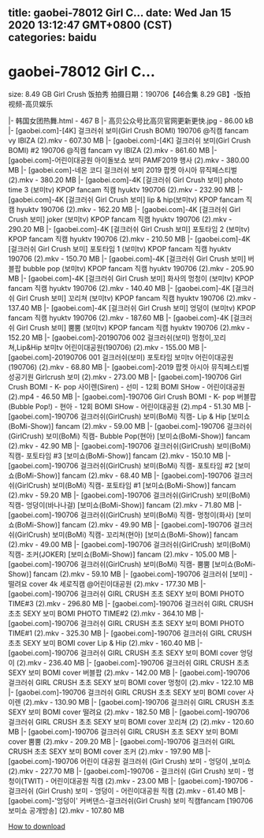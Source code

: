 
title: gaobei-78012 Girl C…
date: Wed Jan 15 2020 13:12:47 GMT+0800 (CST)    
categories: baidu
---

# gaobei-78012 Girl C…
size: 8.49 GB
 Girl Crush 饭拍秀 拍摄日期：190706【46合集 8.29 GB】-饭拍视频-高贝娱乐
 
|- 韩国女团热舞.html - 467 B
|- 高贝公众号比高贝官网更新更快.jpg - 86.00 kB
|- [gaobei.com]-[4K] 걸크러쉬 보미(Girl Crush BOMI) 190706 @직캠 fancam vy IBIZA (2).mkv - 607.30 MB
|- [gaobei.com]-[4K] 걸크러쉬 보미(Girl Crush BOMI) #2 190706 @직캠 fancam vy IBIZA (2).mkv - 861.60 MB
|- [gaobei.com]-어린이대공원 아이돌보쇼 보미 PAMF2019 행사 (2).mkv - 380.00 MB
|- [gaobei.com]-네온 코디 걸크러쉬 보미 2019 팝켓 아시아 뮤직페스티벌 (2).mkv - 380.20 MB
|- [gaobei.com]-4K [걸크러쉬 Girl Crush 보미] photo time 3 (보미tv) KPOP fancam 직캠 hyuktv 190706 (2).mkv - 232.90 MB
|- [gaobei.com]-4K [걸크러쉬 Girl Crush 보미] lip & hip(보미tv) KPOP fancam 직캠 hyuktv 190706 (2).mkv - 162.20 MB
|- [gaobei.com]-4K [걸크러쉬 Girl Crush 보미] joker (보미tv) KPOP fancam 직캠 hyuktv 190706 (2).mkv - 290.20 MB
|- [gaobei.com]-4K [걸크러쉬 Girl Crush 보미] 포토타임 2 (보미tv) KPOP fancam 직캠 hyuktv 190706 (2).mkv - 210.50 MB
|- [gaobei.com]-4K [걸크러쉬 Girl Crush 보미] 포토타임 1 (보미tv) KPOP fancam 직캠 hyuktv 190706 (2).mkv - 150.70 MB
|- [gaobei.com]-4K [걸크러쉬 Girl Crush 보미] 버블팝 bubble pop (보미tv) KPOP fancam 직캠 hyuktv 190706 (2).mkv - 205.90 MB
|- [gaobei.com]-4K [걸크러쉬 Girl Crush 보미] 화사의 멍청이 (보미tv) KPOP fancam 직캠 hyuktv 190706 (2).mkv - 140.40 MB
|- [gaobei.com]-4K [걸크러쉬 Girl Crush 보미] 꼬리쳐 (보미tv) KPOP fancam 직캠 hyuktv 190706 (2).mkv - 137.40 MB
|- [gaobei.com]-4K [걸크러쉬 Girl Crush 보미] 엉덩이 (보미tv) KPOP fancam 직캠 hyuktv 190706 (2).mkv - 187.60 MB
|- [gaobei.com]-4K [걸크러쉬 Girl Crush 보미] 뿜뿜 (보미tv) KPOP fancam 직캠 hyuktv 190706 (2).mkv - 152.20 MB
|- [gaobei.com]-20190706 002 걸크러쉬(보미) 멍청이,꼬리쳐,Lip&Hip 보미tv 어린이대공원(190706) (2).mkv - 155.00 MB
|- [gaobei.com]-20190706 001 걸크러쉬(보미) 포토타임 보미tv 어린이대공원(190706) (2).mkv - 68.80 MB
|- [gaobei.com]-2019 팝켓 아시아 뮤직페스티벌 성공기원 Girlcrush 보미 (2).mkv - 273.00 MB
|- [gaobei.com]-190706 Girl Crush BOMI - K- pop 사이렌(Siren) - 선미 - 12회 BOMI SHow - 어린이대공원 (2).mp4 - 46.50 MB
|- [gaobei.com]-190706 Girl Crush BOMI - K- pop 버블팝(Bubble Pop!) - 현아 - 12회 BOMI SHow - 어린이대공원 (2).mp4 - 51.30 MB
|- [gaobei.com]-190706 걸크러쉬(GirlCrush) 보미(BoMi) 직캠- Lip & Hip [보미쇼(BoMi-Show)] fancam (2).mkv - 59.00 MB
|- [gaobei.com]-190706 걸크러쉬(GirlCrush) 보미(BoMi) 직캠- Bubble Pop(현아) [보미쇼(BoMi-Show)] fancam (2).mkv - 42.90 MB
|- [gaobei.com]-190706 걸크러쉬(GirlCrush) 보미(BoMi) 직캠- 포토타임 #3 [보미쇼(BoMi-Show)] fancam (2).mkv - 150.10 MB
|- [gaobei.com]-190706 걸크러쉬(GirlCrush) 보미(BoMi) 직캠- 포토타임 #2 [보미쇼(BoMi-Show)] fancam (2).mkv - 68.40 MB
|- [gaobei.com]-190706 걸크러쉬(GirlCrush) 보미(BoMi) 직캠- 포토타임 #1 [보미쇼(BoMi-Show)] fancam (2).mkv - 59.20 MB
|- [gaobei.com]-190706 걸크러쉬(GirlCrush) 보미(BoMi) 직캠- 엉덩이(바나나걸) [보미쇼(BoMi-Show)] fancam (2).mkv - 71.80 MB
|- [gaobei.com]-190706 걸크러쉬(GirlCrush) 보미(BoMi) 직캠- 멍청이(화사) [보미쇼(BoMi-Show)] fancam (2).mkv - 49.90 MB
|- [gaobei.com]-190706 걸크러쉬(GirlCrush) 보미(BoMi) 직캠- 꼬리쳐(현아) [보미쇼(BoMi-Show)] fancam (2).mkv - 49.00 MB
|- [gaobei.com]-190706 걸크러쉬(GirlCrush) 보미(BoMi) 직캠- 조커(JOKER) [보미쇼(BoMi-Show)] fancam (2).mkv - 105.00 MB
|- [gaobei.com]-190706 걸크러쉬(GirlCrush) 보미(BoMi) 직캠- 뿜뿜 [보미쇼(BoMi-Show)] fancam (2).mkv - 59.10 MB
|- [gaobei.com]-190706 걸크러쉬 [보미] - 떨려요 cover 4k 세로직캠 @어린이대공원 (2).mkv - 177.30 MB
|- [gaobei.com]-190706 걸크러쉬 GIRL CRUSH 초초 SEXY 보미 BOMI PHOTO TIME#3 (2).mkv - 296.80 MB
|- [gaobei.com]-190706 걸크러쉬 GIRL CRUSH 초초 SEXY 보미 BOMI PHOTO TIME#2 (2).mkv - 364.10 MB
|- [gaobei.com]-190706 걸크러쉬 GIRL CRUSH 초초 SEXY 보미 BOMI PHOTO TIME#1 (2).mkv - 325.30 MB
|- [gaobei.com]-190706 걸크러쉬 GIRL CRUSH 초초 SEXY 보미 BOMI cover Lip & Hip (2).mkv - 160.40 MB
|- [gaobei.com]-190706 걸크러쉬 GIRL CRUSH 초초 SEXY 보미 BOMI cover 엉덩이 (2).mkv - 236.40 MB
|- [gaobei.com]-190706 걸크러쉬 GIRL CRUSH 초초 SEXY 보미 BOMI cover 버블팝 (2).mkv - 142.00 MB
|- [gaobei.com]-190706 걸크러쉬 GIRL CRUSH 초초 SEXY 보미 BOMI cover 멍청이 (2).mkv - 122.10 MB
|- [gaobei.com]-190706 걸크러쉬 GIRL CRUSH 초초 SEXY 보미 BOMI cover 사이렌 (2).mkv - 130.90 MB
|- [gaobei.com]-190706 걸크러쉬 GIRL CRUSH 초초 SEXY 보미 BOMI cover 떨려요 (2).mkv - 182.50 MB
|- [gaobei.com]-190706 걸크러쉬 GIRL CRUSH 초초 SEXY 보미 BOMI cover 꼬리쳐 (2) (2).mkv - 120.60 MB
|- [gaobei.com]-190706 걸크러쉬 GIRL CRUSH 초초 SEXY 보미 BOMI cover 뿜뿜 (2).mkv - 209.20 MB
|- [gaobei.com]-190706 걸크러쉬 GIRL CRUSH 초초 SEXY 보미 BOMI cover 조커 (2).mkv - 197.90 MB
|- [gaobei.com]-190706 어린이 대공원 걸크러쉬 (Girl Crush) 보미 - 엉덩이 ,보미쇼 (2).mkv - 227.70 MB
|- [gaobei.com]-190706 - 걸크러쉬 (Girl Crush) 보미 - 멍청이(TWIT) - 어린이대공원 직캠 (2).mkv - 23.00 MB
|- [gaobei.com]-190706 - 걸크러쉬 (Girl Crush) 보미 - 엉덩이 - 어린이대공원 직캠 (2).mkv - 61.40 MB
|- [gaobei.com]-'엉덩이' 커버댄스-걸크러쉬(Girl Crush) 보미 직캠fancam [190706 보미쇼 공개방송] (2).mkv - 107.80 MB

[How to download](https://bpcam.bemobtrk.com/go/2ceec3aa-1ca2-46d6-b9ff-aaa5c184517c?jno=13)